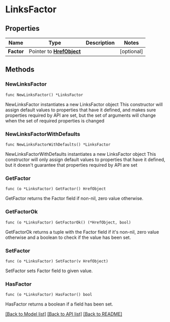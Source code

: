# LinksFactor

## Properties

Name | Type | Description | Notes
------------ | ------------- | ------------- | -------------
**Factor** | Pointer to [**HrefObject**](HrefObject.md) |  | [optional] 

## Methods

### NewLinksFactor

`func NewLinksFactor() *LinksFactor`

NewLinksFactor instantiates a new LinksFactor object
This constructor will assign default values to properties that have it defined,
and makes sure properties required by API are set, but the set of arguments
will change when the set of required properties is changed

### NewLinksFactorWithDefaults

`func NewLinksFactorWithDefaults() *LinksFactor`

NewLinksFactorWithDefaults instantiates a new LinksFactor object
This constructor will only assign default values to properties that have it defined,
but it doesn't guarantee that properties required by API are set

### GetFactor

`func (o *LinksFactor) GetFactor() HrefObject`

GetFactor returns the Factor field if non-nil, zero value otherwise.

### GetFactorOk

`func (o *LinksFactor) GetFactorOk() (*HrefObject, bool)`

GetFactorOk returns a tuple with the Factor field if it's non-nil, zero value otherwise
and a boolean to check if the value has been set.

### SetFactor

`func (o *LinksFactor) SetFactor(v HrefObject)`

SetFactor sets Factor field to given value.

### HasFactor

`func (o *LinksFactor) HasFactor() bool`

HasFactor returns a boolean if a field has been set.


[[Back to Model list]](../README.md#documentation-for-models) [[Back to API list]](../README.md#documentation-for-api-endpoints) [[Back to README]](../README.md)


